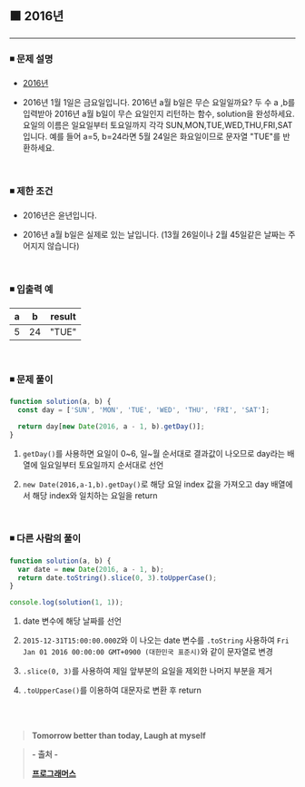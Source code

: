 ## ⬛ 2016년

---

### ◾ 문제 설명

- [2016년](https://programmers.co.kr/learn/courses/30/lessons/12901)

- 2016년 1월 1일은 금요일입니다. 2016년 a월 b일은 무슨 요일일까요?
  두 수 a ,b를 입력받아 2016년 a월 b일이 무슨 요일인지 리턴하는 함수, solution을 완성하세요.
  요일의 이름은 일요일부터 토요일까지 각각 SUN,MON,TUE,WED,THU,FRI,SAT입니다.
  예를 들어 a=5, b=24라면 5월 24일은 화요일이므로 문자열 "TUE"를 반환하세요.

<br>

### ◾ 제한 조건

- 2016년은 윤년입니다.

- 2016년 a월 b일은 실제로 있는 날입니다. (13월 26일이나 2월 45일같은 날짜는 주어지지 않습니다)

<br>

### ◾ 입출력 예

|  a  |  b  | result |
| :-: | :-: | :----: |
|  5  | 24  | "TUE"  |

<br>

### ◾ 문제 풀이

```javascript
function solution(a, b) {
  const day = ['SUN', 'MON', 'TUE', 'WED', 'THU', 'FRI', 'SAT'];

  return day[new Date(2016, a - 1, b).getDay()];
}
```

1. `getDay()`를 사용하면 요일이 0~6, 일~월 순서대로 결과값이 나오므로 day라는 배열에 일요일부터 토요일까지 순서대로 선언

2. `new Date(2016,a-1,b).getDay()`로 해당 요일 index 값을 가져오고 day 배열에서 해당 index와 일치하는 요일을 return

<br>

### ◾ 다른 사람의 풀이

```javascript
function solution(a, b) {
  var date = new Date(2016, a - 1, b);
  return date.toString().slice(0, 3).toUpperCase();
}

console.log(solution(1, 1));
```

1. date 변수에 해당 날짜를 선언

2. `2015-12-31T15:00:00.000Z`와 이 나오는 date 변수를 `.toString` 사용하여 `Fri Jan 01 2016 00:00:00 GMT+0900 (대한민국 표준시)`와 같이 문자열로 변경

3. `.slice(0, 3)`를 사용하여 제일 앞부분의 요일을 제외한 나머지 부분을 제거

4. `.toUpperCase()`를 이용하여 대문자로 변환 후 return

<br><br>

> **Tomorrow better than today, Laugh at myself**

> **- 출처 -**
>
> **[프로그래머스](https://programmers.co.kr/learn/challenges)**

